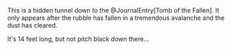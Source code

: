 <div class="ecr ecr-wrapper ecr-markeddown">
This is a hidden tunnel down to the @JournalEntry[Tomb of the Fallen]. It only appears after the rubble has fallen in a tremendous avalanche and the dust has cleared.

It's 14 feet long, but not pitch black down there...
</div>